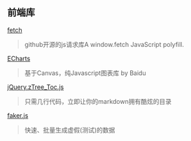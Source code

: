 前端库
---

[fetch](https://github.com/github/fetch)
>github开源的js请求库A window.fetch JavaScript polyfill. 

[ECharts](https://github.com/ecomfe/echarts)
>基于Canvas，纯Javascript图表库 by Baidu


[jQuery.zTree_Toc.js](https://github.com/ToReview/i5ting_ztree_toc)
>只需几行代码，立即让你的markdown拥有酷炫的目录

[faker.js](https://github.com/Marak/faker.js)
> 快速、批量生成虚假(测试)的数据